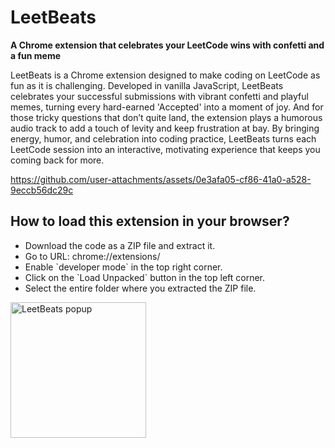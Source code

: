 <h1>LeetBeats</h1>

**A Chrome extension that celebrates your LeetCode wins with confetti and a fun meme**

LeetBeats is a Chrome extension designed to make coding on LeetCode as fun as it is challenging. Developed in vanilla JavaScript, LeetBeats celebrates your successful submissions with vibrant confetti and playful memes, turning every hard-earned 'Accepted' into a moment of joy. And for those tricky questions that don’t quite land, the extension plays a humorous audio track to add a touch of levity and keep frustration at bay. By bringing energy, humor, and celebration into coding practice, LeetBeats turns each LeetCode session into an interactive, motivating experience that keeps you coming back for more.

https://github.com/user-attachments/assets/0e3afa05-cf86-41a0-a528-9eccb56dc29c

<h2>How to load this extension in your browser?</h2>
<ul>
<li> Download the code as a ZIP file and extract it. </li>
<li>Go to URL: chrome://extensions/ </li>
<li> Enable `developer mode` in the top right corner. </li>
<li> Click on the `Load Unpacked` button in the top left corner. </li>
<li> Select the entire folder where you extracted the ZIP file. </li>
</ul>

<img width="217" alt="LeetBeats popup" src="https://github.com/user-attachments/assets/149ccdbf-e75e-491d-9058-b7f75371509d">



